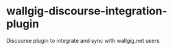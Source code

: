 wallgig-discourse-integration-plugin
====================================

Discourse plugin to integrate and sync with wallgig.net users
